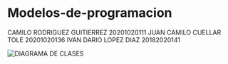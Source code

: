 # Modelos-de-programacion
CAMILO RODRIGUEZ GUITIERREZ 20201020111
JUAN CAMILO CUELLAR TOLE    20201020136
IVAN DARIO LOPEZ DIAZ       20182020141

![DIAGRAMA DE CLASES](https://user-images.githubusercontent.com/73681727/143802950-2b6b45c5-7c27-4e60-988d-50d27a987f3d.png)

